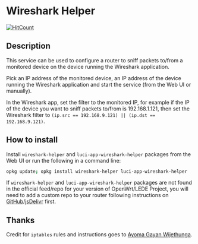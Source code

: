 <!-- markdownlint-disable MD013 -->
# Wireshark Helper

[![HitCount](http://hits.dwyl.com/stangri/openwrt/wireshark-helper.svg)](http://hits.dwyl.com/stangri/openwrt/wireshark-helper)

## Description

This service can be used to configure a router to sniff packets to/from a monitored device on the device running the Wireshark application.

Pick an IP address of the monitored device, an IP address of the device running the Wireshark application and start the service (from the Web UI or manually).

In the Wireshark app, set the filter to the monitored IP, for example if the IP of the device you want to sniff packets to/from is 192.168.1.121, then set the Wireshark filter to ```(ip.src == 192.168.9.121) || (ip.dst == 192.168.9.121)```.

## How to install

Install ```wireshark-helper``` and ```luci-app-wireshark-helper``` packages from the Web UI or run the following in a command line:

```sh
opkg update; opkg install wireshark-helper luci-app-wireshark-helper
```

If ```wireshark-helper``` and ```luci-app-wireshark-helper``` packages are not found in the official feed/repo for your version of OpenWrt/LEDE Project, you will need to add a custom repo to your router following instructions on [GitHub](https://github.com/stangri/openwrt_packages/blob/master/README.md#on-your-router)/[jsDelivr](https://cdn.jsdelivr.net/gh/stangri/openwrt_packages@master/README.md#on-your-router) first.

## Thanks

Credit for ```iptables``` rules and instructions goes to [Ayoma Gayan Wijethunga](https://www.ayomaonline.com/security/analyzing-network-traffic-with-openwrt/).
